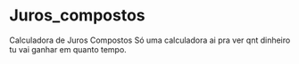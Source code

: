 # Juros_compostos
Calculadora de Juros Compostos
Só uma calculadora ai pra ver qnt dinheiro tu vai ganhar em quanto tempo.
